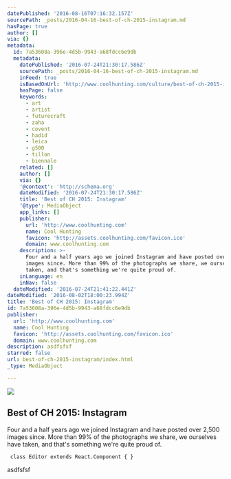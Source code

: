```yaml
---
datePublished: '2016-08-16T07:16:32.157Z'
sourcePath: _posts/2016-04-16-best-of-ch-2015-instagram.md
hasPage: true
author: []
via: {}
metadata:
  id: 7a53608a-396e-4d5b-9943-a68fdcc6e9db
  metadata:
    datePublished: '2016-07-24T21:30:17.586Z'
    sourcePath: _posts/2016-04-16-best-of-ch-2015-instagram.md
    inFeed: true
    isBasedOnUrl: 'http://www.coolhunting.com/culture/best-of-ch-2015-instagram'
    hasPage: false
    keywords:
      - art
      - artist
      - futurecraft
      - zaha
      - covent
      - hadid
      - leica
      - g500
      - tillon
      - biennale
    related: []
    author: []
    via: {}
    '@context': 'http://schema.org'
    dateModified: '2016-07-24T21:30:17.586Z'
    title: 'Best of CH 2015: Instagram'
    '@type': MediaObject
    app_links: []
    publisher:
      url: 'http://www.coolhunting.com'
      name: Cool Hunting
      favicon: 'http://assets.coolhunting.com/favicon.ico'
      domain: www.coolhunting.com
    description: >-
      Four and a half years ago we joined Instagram and have posted over 2,500
      images since. More than 99% of the photographs we share, we ourselves have
      taken, and that's something we're quite proud of.
    inLanguage: en
    inNav: false
  dateModified: '2016-07-24T21:41:22.441Z'
dateModified: '2016-08-02T18:00:23.994Z'
title: 'Best of CH 2015: Instagram'
id: 7a53608a-396e-4d5b-9943-a68fdcc6e9db
publisher:
  url: 'http://www.coolhunting.com'
  name: Cool Hunting
  favicon: 'http://assets.coolhunting.com/favicon.ico'
  domain: www.coolhunting.com
description: asdfsfsf
starred: false
url: best-of-ch-2015-instagram/index.html
_type: MediaObject

---
```

<article style=""><img src="https://s3-us-west-2.amazonaws.com/the-grid-img/p/ba4db50512b8a051afebdafd36444e43d96e6161.jpg" /><h1>Best of CH 2015: Instagram</h1><p>Four and a half years ago we joined Instagram and have posted over 2,500 images since. More than 99% of the photographs we share, we ourselves have taken, and that's something we're quite proud of.</p></article>

     class Editor extends React.Component { } 

asdfsfsf